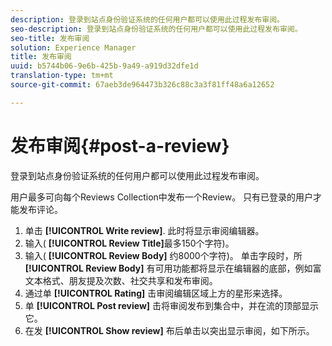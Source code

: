 ```yaml
---
description: 登录到站点身份验证系统的任何用户都可以使用此过程发布审阅。
seo-description: 登录到站点身份验证系统的任何用户都可以使用此过程发布审阅。
seo-title: 发布审阅
solution: Experience Manager
title: 发布审阅
uuid: b5744b06-9e6b-425b-9a49-a919d32dfe1d
translation-type: tm+mt
source-git-commit: 67aeb3de964473b326c88c3a3f81ff48a6a12652

---
```



# 发布审阅{#post-a-review}

登录到站点身份验证系统的任何用户都可以使用此过程发布审阅。

用户最多可向每个Reviews Collection中发布一个Review。 只有已登录的用户才能发布评论。

1. 单击 **[!UICONTROL Write review]**. 此时将显示审阅编辑器。
1. 输入( **[!UICONTROL Review Title]**&#x200B;最多150个字符)。
1. 输入( **[!UICONTROL Review Body]** 约8000个字符)。 单击字段时，所 **[!UICONTROL Review Body]** 有可用功能都将显示在编辑器的底部，例如富文本格式、朋友提及次数、社交共享和发布审阅。
1. 通过单 **[!UICONTROL Rating]** 击审阅编辑区域上方的星形来选择。
1. 单 **[!UICONTROL Post review]** 击将审阅发布到集合中，并在流的顶部显示它。
1. 在发 **[!UICONTROL Show review]** 布后单击以突出显示审阅，如下所示。

